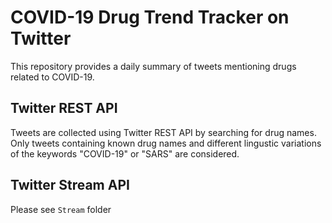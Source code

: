 # COVID-19 Drug Trend Tracker on Twitter
This repository provides a daily summary of tweets mentioning drugs related to COVID-19. 

## Twitter REST API
Tweets are collected using Twitter REST API by searching for drug names.
Only tweets containing known drug names and different lingustic variations of the keywords "COVID-19" or "SARS" are considered.

## Twitter Stream API
Please see ```Stream``` folder

